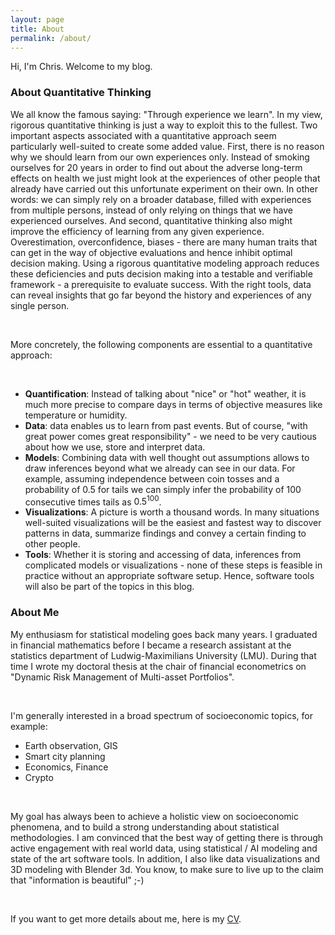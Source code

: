 ```yaml
---
layout: page
title: About
permalink: /about/
---
```


Hi, I'm Chris. Welcome to my blog.

### About Quantitative Thinking

We all know the famous saying: "Through experience we learn". In my
view, rigorous quantitative thinking is just a way to exploit this to
the fullest. Two important aspects associated with a quantitative
approach seem particularly well-suited to create some added value.
First, there is no reason why we should learn from our own experiences
only. Instead of smoking ourselves for 20 years in order to find out
about the adverse long-term effects on health we just might look at
the experiences of other people that already have carried out this
unfortunate experiment on their own. In other words: we can simply
rely on a broader database, filled with experiences from multiple
persons, instead of only relying on things that we have experienced
ourselves. And second, quantitative thinking also might improve the
efficiency of learning from any given experience. Overestimation,
overconfidence, biases - there are many human traits that can get in
the way of objective evaluations and hence inhibit optimal decision
making. Using a rigorous quantitative modeling approach reduces these
deficiencies and puts decision making into a testable and verifiable
framework - a prerequisite to evaluate success. With the right tools,
data can reveal insights that go far beyond the history and
experiences of any single person.

<br>

More concretely, the following components are essential to a
quantitative approach:

<br>

- **Quantification**: Instead of talking about "nice" or "hot"
  weather, it is much more precise to compare days in terms of
  objective measures like temperature or humidity.
- **Data**: data enables us to learn from past events. But of course,
  "with great power comes great responsibility" - we need to be very
  cautious about how we use, store and interpret data.
- **Models**: Combining data with well thought out assumptions allows
  to draw inferences beyond what we already can see in our data. For
  example, assuming independence between coin tosses and a probability
  of $0.5$ for tails we can simply infer the probability of 100
  consecutive times tails as $0.5^{100}$.
- **Visualizations**: A picture is worth a thousand words. In many
  situations well-suited visualizations will be the easiest and
  fastest way to discover patterns in data, summarize findings and
  convey a certain finding to other people.
- **Tools**: Whether it is storing and accessing of data, inferences
  from complicated models or visualizations - none of these steps is
  feasible in practice without an appropriate software setup. Hence,
  software tools will also be part of the topics in this blog.


### About Me

My enthusiasm for statistical modeling goes back many years. I
graduated in financial mathematics before I became a research
assistant at the statistics department of Ludwig-Maximilians
University (LMU). During that time I wrote my doctoral thesis at the
chair of financial econometrics on "Dynamic Risk Management of
Multi-asset Portfolios".

<br>

I'm generally interested in a broad spectrum of socioeconomic topics,
for example:

- Earth observation, GIS
- Smart city planning
- Economics, Finance
- Crypto

<br>

My goal has always been to achieve a holistic view on socioeconomic
phenomena, and to build a strong understanding about statistical
methodologies. I am convinced that the best way of getting there is
through active engagement with real world data, using statistical / AI
modeling and state of the art software tools. In addition, I also like
data visualizations and 3D modeling with Blender 3d. You know, to make
sure to live up to the claim that "information is beautiful" ;-)

<br>

If you want to get more details about me, here is my [CV](/assets/CV_public.pdf).
